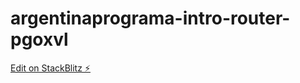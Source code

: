 # argentinaprograma-intro-router-pgoxvl

[Edit on StackBlitz ⚡️](https://stackblitz.com/edit/argentinaprograma-intro-router-pgoxvl)